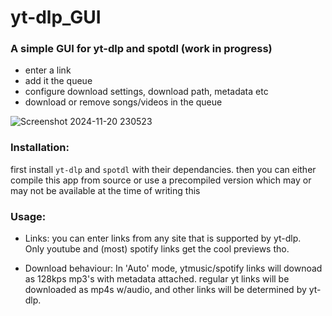 # yt-dlp_GUI

### A simple GUI for yt-dlp and spotdl (work in progress)


* enter a link
* add it the queue
* configure download settings, download path, metadata etc
* download or remove songs/videos in the queue



![Screenshot 2024-11-20 230523](https://github.com/user-attachments/assets/81b80950-b8ed-4f9f-8d7d-4b8378829bbd)


### Installation:
first install `yt-dlp` and `spotdl` with their dependancies. then you can either compile this app from source or use a
precompiled version which may or may not be available at the time of writing this

### Usage:
* Links:
  you can enter links from any site that is supported by yt-dlp.  
   Only youtube and (most) spotify links get the cool previews tho.

* Download behaviour:
  In 'Auto' mode, ytmusic/spotify links will downoad as 128kps mp3's with metadata attached.
  regular yt links will be downloaded as mp4s w/audio, and other links will be determined by yt-dlp.

